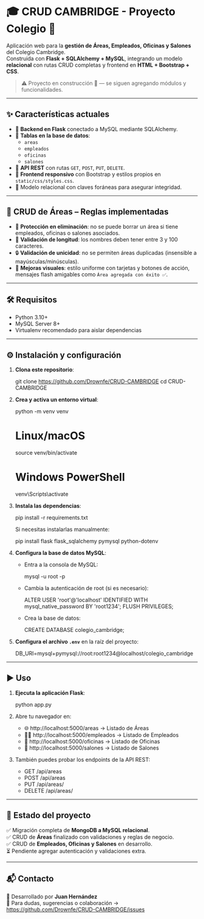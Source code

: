 # 🎓 CRUD CAMBRIDGE - Proyecto Colegio 🚀

Aplicación web para la **gestión de Áreas, Empleados, Oficinas y Salones** del Colegio Cambridge.  
Construida con **Flask + SQLAlchemy + MySQL**, integrando un modelo **relacional** con rutas CRUD completas y frontend en **HTML + Bootstrap + CSS**.

> ⚠️ Proyecto en construcción 🚧 — se siguen agregando módulos y funcionalidades.

---

## ✨ Características actuales

- 🐍 **Backend en Flask** conectado a MySQL mediante SQLAlchemy.  
- 📂 **Tablas en la base de datos**:  
  - `areas`  
  - `empleados`  
  - `oficinas`  
  - `salones`  
- 🔗 **API REST** con rutas `GET`, `POST`, `PUT`, `DELETE`.  
- 🎨 **Frontend responsivo** con Bootstrap y estilos propios en `static/css/styles.css`.  
- 🔐 Modelo relacional con claves foráneas para asegurar integridad.  

---

## 📌 CRUD de Áreas – Reglas implementadas

- 🚫 **Protección en eliminación**: no se puede borrar un área si tiene empleados, oficinas o salones asociados.  
- 📏 **Validación de longitud**: los nombres deben tener entre 3 y 100 caracteres.  
- 🔒 **Validación de unicidad**: no se permiten áreas duplicadas (insensible a mayúsculas/minúsculas).  
- 🎨 **Mejoras visuales**: estilo uniforme con tarjetas y botones de acción, mensajes flash amigables como `Área agregada con éxito ✅`.  

---

## 🛠️ Requisitos

- Python 3.10+  
- MySQL Server 8+  
- Virtualenv recomendado para aislar dependencias  

---

## ⚙️ Instalación y configuración

1. **Clona este repositorio**:

   git clone https://github.com/Drownfe/CRUD-CAMBRIDGE
   cd CRUD-CAMBRIDGE

2. **Crea y activa un entorno virtual**:

   python -m venv venv
   # Linux/macOS
   source venv/bin/activate
   # Windows PowerShell
   venv\Scripts\activate

3. **Instala las dependencias**:

   pip install -r requirements.txt

   Si necesitas instalarlas manualmente:

   pip install flask flask_sqlalchemy pymysql python-dotenv

4. **Configura la base de datos MySQL**:

   - Entra a la consola de MySQL:

     mysql -u root -p

   - Cambia la autenticación de root (si es necesario):

     ALTER USER 'root'@'localhost' IDENTIFIED WITH mysql_native_password BY 'root1234';
     FLUSH PRIVILEGES;

   - Crea la base de datos:

     CREATE DATABASE colegio_cambridge;

5. **Configura el archivo `.env`** en la raíz del proyecto:

   DB_URI=mysql+pymysql://root:root1234@localhost/colegio_cambridge

---

## ▶️ Uso

1. **Ejecuta la aplicación Flask**:

   python app.py

2. Abre tu navegador en:  
   - 🌐 http://localhost:5000/areas → Listado de Áreas  
   - 👨‍🏫 http://localhost:5000/empleados → Listado de Empleados  
   - 🏢 http://localhost:5000/oficinas → Listado de Oficinas  
   - 🏫 http://localhost:5000/salones → Listado de Salones  

3. También puedes probar los endpoints de la API REST:  
   - GET /api/areas  
   - POST /api/areas  
   - PUT /api/areas/<id>  
   - DELETE /api/areas/<id>  

---

## 🚧 Estado del proyecto

✅ Migración completa de **MongoDB a MySQL relacional**.  
✅ CRUD de **Áreas** finalizado con validaciones y reglas de negocio.  
✅ CRUD de **Empleados, Oficinas y Salones** en desarrollo.  
⏳ Pendiente agregar autenticación y validaciones extra.  

---

## 📬 Contacto

👤 Desarrollado por **Juan Hernández**  
📧 Para dudas, sugerencias o colaboración → https://github.com/Drownfe/CRUD-CAMBRIDGE/issues
